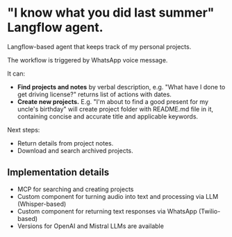 # "I know what you did last summer" Langflow agent.

Langflow-based agent that keeps track of my personal projects.

The workflow is triggered by WhatsApp voice message.

It can:

- **Find projects and notes** by verbal description, e.g. "What have I done to get driving license?" returns list of actions with dates.
- **Create new projects.** E.g. "I'm about to find a good present for my uncle's birthday" will create project folder with README.md file in it, containing concise and accurate title and applicable keywords.

Next steps:

- Return details from project notes.
- Download and search archived projects.

## Implementation details

- MCP for searching and creating projects
- Custom component for turning audio into text and processing via LLM (Whisper-based)
- Custom component for returning text responses via WhatsApp (Twilio-based)
- Versions for OpenAI and Mistral LLMs are available
